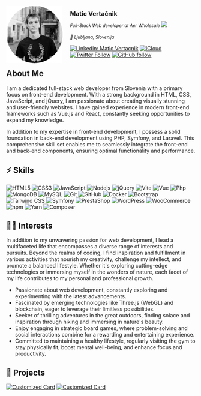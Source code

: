 <img align='left' width="150" style="margin-right:20px;" src="img/me.png">
<h3 style="margin:10px 0;">Matic Vertačnik</h3>
<small><em>Full-Stack Web developer at Aer Wholesale<!--<a href="https://www.oneorigin.us/">OneOrigin</a> --> <img src="https://media.giphy.com/media/WUlplcMpOCEmTGBtBW/giphy.gif" width="30"></em></small>

<small><em>📌 Ljubljana, Slovenija</em></small>

[![Linkedin: Matic Vertacnik](https://img.shields.io/badge/-MaticVertačnik-blue?style=for-the-badge&logo=Linkedin&logoColor=white&link=https://www.linkedin.com/in/matic-vertacnik/)](https://www.linkedin.com/in/matic-vertacnik/) [![iCloud](https://img.shields.io/badge/matic.vertacnik@icloud.com-ffffff?&logo=icloud&style=for-the-badge)](mailto:matic.vertacnik@icloud.com) [![Twitter Follow](https://img.shields.io/badge/Follow-ffffff?style=for-the-badge&logo=twitter)](https://twitter.com/intent/follow?screen_name=Pickle_Boxer) [![GitHub follow](https://img.shields.io/badge/Follow-ffffff?style=for-the-badge&logo=github&logoColor=black)](https://github.com/login?return_to=https%3A%2F%2Fgithub.com%2FPickleBoxer)
<br />

## About Me

I am a dedicated full-stack web developer from Slovenia with a primary focus on front-end development. With a strong background in HTML, CSS, JavaScript, and jQuery, I am passionate about creating visually stunning and user-friendly websites. I have gained experience in modern front-end frameworks such as Vue.js and React, constantly seeking opportunities to expand my knowledge.

In addition to my expertise in front-end development, I possess a solid foundation in back-end development using PHP, Symfony, and Laravel. This comprehensive skill set enables me to seamlessly integrate the front-end and back-end components, ensuring optimal functionality and performance.

## ⚡ Skills

![HTML5](https://img.shields.io/badge/HTML5-E34F26?style=flat-square&logo=html5&logoColor=white) ![CSS3](https://img.shields.io/badge/CSS3-1572B6?style=flat-square&logo=css3) ![JavaScript](https://img.shields.io/badge/JavaScript-black?style=flat-square&logo=javascript) ![Nodejs](https://img.shields.io/badge/Nodejs-black?style=flat-square&logo=Node.js) ![jQuery](https://img.shields.io/badge/jQuery-black?style=flat-square&logo=jquery) ![Vite](https://img.shields.io/badge/Vite-black?style=flat-square&logo=vite) ![Vue](https://img.shields.io/badge/VueJs-black?style=flat-square&logo=vuedotjs) ![Php](https://img.shields.io/badge/Php-black?style=flat-square&logo=php) ![MongoDB](https://img.shields.io/badge/MongoDB-black?style=flat-square&logo=mongodb) ![MySQL](https://img.shields.io/badge/MySQL-black?style=flat-square&logo=mysql) ![Git](https://img.shields.io/badge/Git-black?style=flat-square&logo=git) ![GitHub](https://img.shields.io/badge/GitHub-black?style=flat-square&logo=github) ![Docker](https://img.shields.io/badge/Docker-black?style=flat-square&logo=docker) ![Bootstrap](https://img.shields.io/badge/Bootstrap-black?style=flat-square&logo=bootstrap) ![Tailwind CSS](https://img.shields.io/badge/TailwindCSS-black?style=flat-square&logo=tailwindcss) ![Symfony](https://img.shields.io/badge/Symfony-black?style=flat-square&logo=symfony) ![PrestaShop](https://img.shields.io/badge/PrestaShop-black?style=flat-square&logo=prestashop) ![WordPress](https://img.shields.io/badge/WordPress-black?style=flat-square&logo=wordpress) ![WooCommerce](https://img.shields.io/badge/WooCommerce-black?style=flat-square&logo=woocommerce) ![npm](https://img.shields.io/badge/npm-black?style=flat-square&logo=npm) ![Yarn](https://img.shields.io/badge/Yarn-black?style=flat-square&logo=yarn) ![Composer](https://img.shields.io/badge/Composer-black?style=flat-square&logo=composer)

## 👨‍💻 Interests

In addition to my unwavering passion for web development, I lead a multifaceted life that encompasses a diverse range of interests and pursuits. Beyond the realms of coding, I find inspiration and fulfillment in various activities that nourish my creativity, challenge my intellect, and promote a balanced lifestyle. Whether it's exploring cutting-edge technologies or immersing myself in the wonders of nature, each facet of my life contributes to my personal and professional growth.

- Passionate about web development, constantly exploring and experimenting with the latest advancements.
- Fascinated by emerging technologies like Three.js (WebGL) and blockchain, eager to leverage their limitless possibilities.
- Seeker of thrilling adventures in the great outdoors, finding solace and inspiration through hiking and immersing in nature's beauty.
- Enjoy engaging in strategic board games, where problem-solving and social interactions combine for a rewarding and entertaining experience.
- Committed to maintaining a healthy lifestyle, regularly visiting the gym to stay physically fit, boost mental well-being, and enhance focus and productivity.

<!--
PickleBoxer/PickleBoxer is a ✨ special ✨ repository because its `README.md` (this file) appears on your GitHub profile.
You can click the Preview link to take a look at your changes.

https://github.com/abhisheknaiidu/awesome-github-profile-readme -->
## 🚧 Projects

[![Customized Card](https://github-readme-stats.vercel.app/api/pin?username=PickleBoxer&repo=Simple-Shop-Concept&title_color=fff&icon_color=f9f9f9&text_color=9f9f9f&bg_color=151515)](https://github.com/PickleBoxer/Simple-Shop-Concept) [![Customized Card](https://github-readme-stats.vercel.app/api/pin?username=PickleBoxer&repo=R3f-Scroll-Animation-with-Overlay&title_color=fff&icon_color=f9f9f9&text_color=9f9f9f&bg_color=151515)](https://github.com/PickleBoxer/R3f-Scroll-Animation-with-Overlay)
